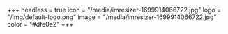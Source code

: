 +++
headless = true
icon = "/media/imresizer-1699914066722.jpg"
logo = "/img/default-logo.png"
image = "/media/imresizer-1699914066722.jpg"
color = "#dfe0e2"
+++
